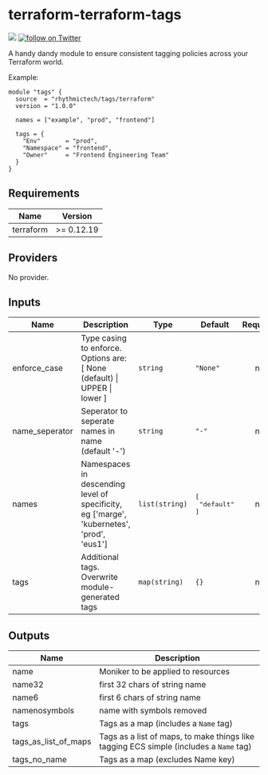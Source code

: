 # terraform-terraform-tags
[![](https://github.com/rhythmictech/terraform-terraform-tags/workflows/pre-commit-check/badge.svg)](https://github.com/rhythmictech/terraform-terraform-tags/actions)  <a href="https://twitter.com/intent/follow?screen_name=RhythmicTech"><img src="https://img.shields.io/twitter/follow/RhythmicTech?style=social&logo=RhythmicTech" alt="follow on Twitter"></a>

A handy dandy module to ensure consistent tagging policies across your Terraform world.

Example:

```hcl
module "tags" {
  source  = "rhythmictech/tags/terraform"
  version = "1.0.0"

  names = ["example", "prod", "frontend"]

  tags = {
    "Env"       = "prod",
    "Namespace" = "frontend",
    "Owner"     = "Frontend Engineering Team"
  }
}
```

<!-- BEGINNING OF PRE-COMMIT-TERRAFORM DOCS HOOK -->
## Requirements

| Name | Version |
|------|---------|
| terraform | >= 0.12.19 |

## Providers

No provider.

## Inputs

| Name | Description | Type | Default | Required |
|------|-------------|------|---------|:--------:|
| enforce\_case | Type casing to enforce. Options are: [ None (default) \| UPPER \| lower ] | `string` | `"None"` | no |
| name\_seperator | Seperator to seperate names in name (default '-') | `string` | `"-"` | no |
| names | Namespaces in descending level of specificity, eg ['marge', 'kubernetes', 'prod', 'eus1'] | `list(string)` | <pre>[<br>  "default"<br>]</pre> | no |
| tags | Additional tags. Overwrite module-generated tags | `map(string)` | `{}` | no |

## Outputs

| Name | Description |
|------|-------------|
| name | Moniker to be applied to resources |
| name32 | first 32 chars of string name |
| name6 | first 6 chars of string name |
| namenosymbols | name with symbols removed |
| tags | Tags as a map (includes a `Name` tag) |
| tags\_as\_list\_of\_maps | Tags as a list of maps, to make things like tagging ECS simple (includes a `Name` tag) |
| tags\_no\_name | Tags as a map (excludes Name key) |

<!-- END OF PRE-COMMIT-TERRAFORM DOCS HOOK -->
